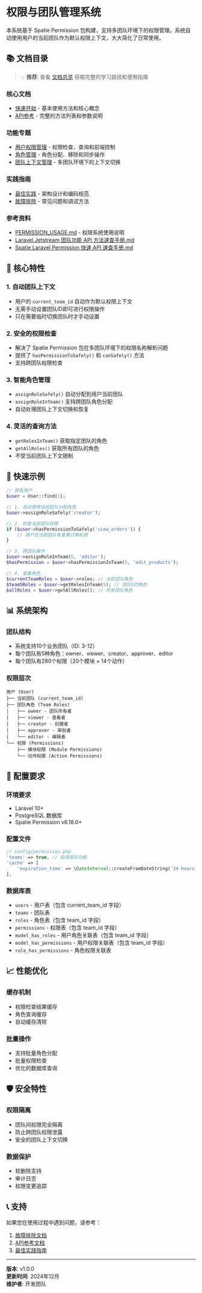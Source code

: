 # 权限与团队管理系统

本系统基于 Spatie Permission 包构建，支持多团队环境下的权限管理。系统自动使用用户的当前团队作为默认权限上下文，大大简化了日常使用。

## 📚 文档目录

> 💡 **推荐**: 查看 [文档总览](./文档总览.md) 获取完整的学习路径和使用指南

### 核心文档
- [快速开始](./快速开始.md) - 基本使用方法和核心概念
- [API参考](./API参考.md) - 完整的方法列表和参数说明

### 功能专题
- [用户权限管理](./用户权限管理.md) - 权限检查、查询和前端控制
- [角色管理](./角色管理.md) - 角色分配、移除和同步操作
- [团队上下文管理](./团队上下文管理.md) - 多团队环境下的上下文切换

### 实践指南
- [最佳实践](./最佳实践.md) - 架构设计和编码规范
- [故障排除](./故障排除.md) - 常见问题和调试方法

### 参考资料
- [PERMISSION_USAGE.md](./PERMISSION_USAGE.md) - 权限系统使用说明
- [Laravel Jetstream 团队功能 API 方法速查手册.md](./Laravel%20Jetstream%20团队功能%20API%20方法速查手册.md)
- [Spatie Laravel Permission 快速 API 速查手册.md](./Spatie%20Laravel%20Permission%20快速%20API%20速查手册.md)

## 🎯 核心特性

### 1. 自动团队上下文
- 用户的 `current_team_id` 自动作为默认权限上下文
- 无需手动设置团队ID即可进行权限操作
- 只在需要临时切换团队时才手动设置

### 2. 安全的权限检查
- 解决了 Spatie Permission 包在多团队环境下的权限名称解析问题
- 提供了 `hasPermissionToSafely()` 和 `canSafely()` 方法
- 支持跨团队权限检查

### 3. 智能角色管理
- `assignRoleSafely()` 自动分配到用户当前团队
- `assignRoleInTeam()` 支持跨团队角色分配
- 自动处理团队上下文切换和恢复

### 4. 灵活的查询方法
- `getRolesInTeam()` 获取指定团队的角色
- `getAllRoles()` 获取所有团队的角色
- 不受当前团队上下文限制

## 🚀 快速示例

```php
// 获取用户
$user = User::find(1);

// 1. 自动使用当前团队分配角色
$user->assignRoleSafely('creator');

// 2. 检查当前团队权限
if ($user->hasPermissionToSafely('view_orders')) {
    // 用户在当前团队有查看订单权限
}

// 3. 跨团队操作
$user->assignRoleInTeam(5, 'editor');
$hasPermission = $user->hasPermissionInTeam(5, 'edit_products');

// 4. 查看角色
$currentTeamRoles = $user->roles; // 当前团队角色
$team5Roles = $user->getRolesInTeam(5); // 团队5的角色
$allRoles = $user->getAllRoles(); // 所有团队角色
```

## 📊 系统架构

### 团队结构
- 系统支持10个业务团队（ID: 3-12）
- 每个团队有5种角色：owner、viewer、creator、approver、editor
- 每个团队有280个权限（20个模块 × 14个动作）

### 权限层次
```
用户 (User)
├── 当前团队 (current_team_id)
├── 团队角色 (Team Roles)
│   ├── owner - 团队所有者
│   ├── viewer - 查看者
│   ├── creator - 创建者
│   ├── approver - 审批者
│   └── editor - 编辑者
└── 权限 (Permissions)
    ├── 模块权限 (Module Permissions)
    └── 动作权限 (Action Permissions)
```

## 🔧 配置要求

### 环境要求
- Laravel 10+
- PostgreSQL 数据库
- Spatie Permission v6.18.0+

### 配置文件
```php
// config/permission.php
'teams' => true, // 启用团队功能
'cache' => [
    'expiration_time' => \DateInterval::createFromDateString('24 hours'),
],
```

### 数据库表
- `users` - 用户表（包含 current_team_id 字段）
- `teams` - 团队表
- `roles` - 角色表（包含 team_id 字段）
- `permissions` - 权限表（包含 team_id 字段）
- `model_has_roles` - 用户角色关联表（包含 team_id 字段）
- `model_has_permissions` - 用户权限关联表（包含 team_id 字段）
- `role_has_permissions` - 角色权限关联表

## 📈 性能优化

### 缓存机制
- 权限检查结果缓存
- 角色查询缓存
- 自动缓存清除

### 批量操作
- 支持批量角色分配
- 批量权限检查
- 优化的数据库查询

## 🛡️ 安全特性

### 权限隔离
- 团队间权限完全隔离
- 防止跨团队权限泄露
- 安全的团队上下文切换

### 数据保护
- 软删除支持
- 审计日志
- 权限变更追踪

## 📞 支持

如果您在使用过程中遇到问题，请参考：
1. [故障排除文档](./故障排除.md)
2. [API参考文档](./API参考.md)
3. [最佳实践指南](./最佳实践.md)

---

**版本**: v1.0.0  
**更新时间**: 2024年12月  
**维护者**: 开发团队 
